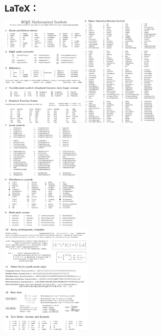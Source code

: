 # LaTeX：

<img src="img/LaTeX_1.png" alt="LaTeX" style="zoom: 33%;" />

<img src="img/LaTeX_2.png" alt="LaTeX" style="zoom:33%;" />

<img src="img/LaTeX_3.png" alt="LaTeX" style="zoom:33%;" />

<img src="img/LaTeX_4.png" alt="LaTeX" style="zoom:33%;" />

